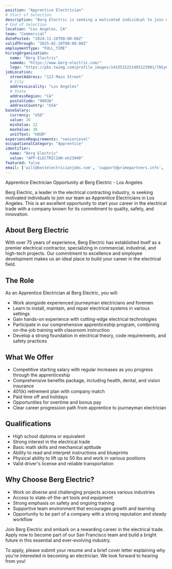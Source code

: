 ```yaml
---
position: "Apprentice Electrician"
# Start of Selection
description: "Berg Electric is seeking a motivated individual to join our team as an Apprentice Electrician in Los Angeles. This is an excellent opportunity to start your career in the electrical trade with a company known for its commitment to quality, safety, and innovation."
# End of Selection
location: "Los Angeles, CA"
team: "Commercial"
datePosted: "2024-11-20T00:00:00Z"
validThrough: "2025-02-20T00:00:00Z"
employmentType: "FULL_TIME"
hiringOrganization: 
  name: "Berg Electric"
  sameAs: "https://www.berg-electric.com/"
  logo: "https://pbs.twimg.com/profile_images/1433515221495123981/lN1y0hEr_400x400.png"
jobLocation:
  streetAddress: "123 Main Street"  
  # City
  addressLocality: "Los Angeles"
  # State   
  addressRegion: "CA"
  postalCode: "90038"
  addressCountry: "USA"
baseSalary:
  currency: "USD"
  value: 26
  minValue: 22     
  maxValue: 30
  unitText: "HOUR"
experienceRequirements: "seniorLevel"
occupationalCategory: "Apprentice"
identifier:
  name: "Berg Electric"
  value: "APP-ELECTRICIAN-ek23940"
featured: false
email: ['will@bestelectricianjobs.com', 'support@primepartners.info', 'resumes@bestelectricianjobs.zohorecruitmail.com']
---
```


Apprentice Electrician Opportunity at Berg Electric - Los Angeles

Berg Electric, a leader in the electrical contracting industry, is seeking motivated individuals to join our team as Apprentice Electricians in Los Angeles. This is an excellent opportunity to start your career in the electrical trade with a company known for its commitment to quality, safety, and innovation.

## About Berg Electric

With over 75 years of experience, Berg Electric has established itself as a premier electrical contractor, specializing in commercial, industrial, and high-tech projects. Our commitment to excellence and employee development makes us an ideal place to build your career in the electrical field.

## The Role

As an Apprentice Electrician at Berg Electric, you will:

- Work alongside experienced journeyman electricians and foremen
- Learn to install, maintain, and repair electrical systems in various settings
- Gain hands-on experience with cutting-edge electrical technologies
- Participate in our comprehensive apprenticeship program, combining on-the-job training with classroom instruction
- Develop a strong foundation in electrical theory, code requirements, and safety practices

## What We Offer

- Competitive starting salary with regular increases as you progress through the apprenticeship
- Comprehensive benefits package, including health, dental, and vision insurance
- 401(k) retirement plan with company match
- Paid time off and holidays
- Opportunities for overtime and bonus pay
- Clear career progression path from apprentice to journeyman electrician

## Qualifications

- High school diploma or equivalent
- Strong interest in the electrical trade
- Basic math skills and mechanical aptitude
- Ability to read and interpret instructions and blueprints
- Physical ability to lift up to 50 lbs and work in various positions
- Valid driver's license and reliable transportation

## Why Choose Berg Electric?

- Work on diverse and challenging projects across various industries
- Access to state-of-the-art tools and equipment
- Strong emphasis on safety and ongoing training
- Supportive team environment that encourages growth and learning
- Opportunity to be part of a company with a strong reputation and steady workflow

Join Berg Electric and embark on a rewarding career in the electrical trade. Apply now to become part of our San Francisco team and build a bright future in this essential and ever-evolving industry.

To apply, please submit your resume and a brief cover letter explaining why you're interested in becoming an electrician. We look forward to hearing from you!